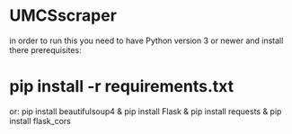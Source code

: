 # UMCSscraper
in order to run this you need to have Python version 3 or newer and install there prerequisites:
# pip install -r requirements.txt
or:
pip install beautifulsoup4 & pip install Flask & pip install requests & pip install flask_cors
